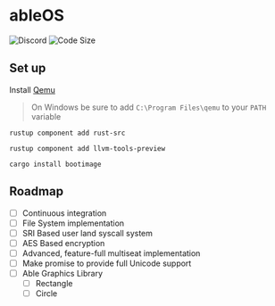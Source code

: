 # ableOS
![Discord](https://img.shields.io/discord/849794982566559754) ![Code Size](https://img.shields.io/github/languages/code-size/abletheabove/ableos)
## Set up
Install [Qemu](https://www.qemu.org/)

> On Windows be sure to add `C:\Program Files\qemu` to your `PATH` variable

`rustup component add rust-src`

`rustup component add llvm-tools-preview`

`cargo install bootimage`

## Roadmap
- [ ] Continuous integration
- [ ] File System implementation
- [ ] SRI Based user land syscall system
- [ ] AES Based encryption
- [ ] Advanced, feature-full multiseat implementation
- [ ] Make promise to provide full Unicode support
- [ ] Able Graphics Library
  - [ ] Rectangle
  - [ ] Circle

